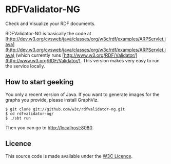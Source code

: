 RDFValidator-NG
===============

Check and Visualize your RDF documents.

RDFValidator-NG is basically the code at [http://dev.w3.org/cvsweb/java/classes/org/w3c/rdf/examples/ARPServlet.java](http://dev.w3.org/cvsweb/java/classes/org/w3c/rdf/examples/ARPServlet.java) (which currently runs [http://www.w3.org/RDF/Validator/](http://www.w3.org/RDF/Validator/). This version makes very easy to run the service locally.

How to start geeking
--------------------

You only a recent version of Java. If you want to generate images for the graphs you provide, please install GraphViz.

    $ git clone git://github.com/w3c/rdfvalidator-ng.git
    $ cd rdfvalidator-ng/
    $ ./sbt run

Then you can go to [http://localhost:8080](http://localhost:8080).

Licence
-------

This source code is made available under the [W3C Licence](http://opensource.org/licenses/W3C).
